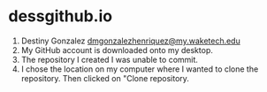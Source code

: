 # dessgithub.io
1. Destiny Gonzalez dmgonzalezhenriquez@my.waketech.edu
2. My GitHub account is downloaded onto my desktop.
3. The repository I created I was unable to commit.
4. I chose the location on my computer where I wanted to clone the repository. Then clicked on "Clone repository.




